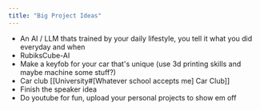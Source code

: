 ```yaml
---
title: "Big Project Ideas"
---
```

- An AI / LLM thats trained by your daily lifestyle, you tell it what you did everyday and when 
- RubiksCube-AI
- Make a keyfob for your car that's unique (use 3d printing skills and maybe machine some stuff?)
- Car club [[University#[Whatever school accepts me] Car Club]]
- Finish the speaker idea
- Do youtube for fun, upload your personal projects to show em off